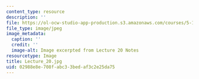 ```yaml
---
content_type: resource
description: ''
file: https://ol-ocw-studio-app-production.s3.amazonaws.com/courses/5-111sc-principles-of-chemical-science-fall-2014/02988e8e708fabc33bedaf3c2e25da75_Lecture_20.jpg
file_type: image/jpeg
image_metadata:
  caption: ''
  credit: ''
  image-alt: Image excerpted from Lecture 20 Notes
resourcetype: Image
title: Lecture_20.jpg
uid: 02988e8e-708f-abc3-3bed-af3c2e25da75
---
```

